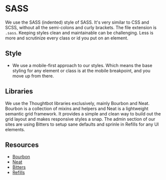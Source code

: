 # SASS
We use the SASS (indented) style of SASS. It's very similar to CSS and
SCSS, without all the semi-colons and curly brackets. The file extension
is `.sass`. Keeping styles clean and maintainable can be challenging.
Less is more and scrutinize every class or id you put on an element.

## Style
- We use a mobile-first approach to our styles. Which means the base
  styling for any element or class is at the mobile breakpoint, and you
  move up from there.


## Libraries
We use the Thoughtbot libraries exclusively, mainly Bourbon and Neat.
Bourbon is a collection of mixins and helpers and Neat is a lightweight
semantic grid framework. It provides a simple and clean way to build out
the grid layout and makes responsive styles a snap. The admin section of
our sites are using Bitters to setup sane defaults and sprinle in
Refills for any UI elements.

## Resources
- [Bourbon](http://bourbon.io/)
- [Neat](http://neat.bourbon.io/)
- [Bitters](http://bitters.bourbon.io/)
- [Refills](http://refills.bourbon.io/)

